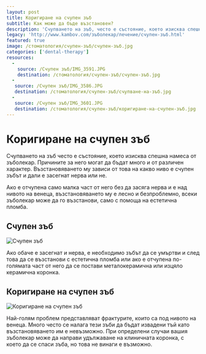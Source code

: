 ```yaml
---
layout: post
title: Kоригиране на счупен зъб
subtitle: Как може да бъде възстановен?
description: 'Счупването на зъб, често е състояние, което изисква спешна намеса от зъболекар. Причините за него могат да бъдат много и от различен характер. Възстановяването му зависи от това на какво ниво е счупен зъба и дали е засегнал нерва или не.'
legacy: 'http://www.kambov.com/зъболекар/лечение/счупен-зъб.html'
featured: true
image: /стоматология/счупен-зъб/счупен-зъб.jpg
categories: ['dental-therapy']
resources:
  -
    source: /Счупен зъб/IMG_3591.JPG
    destination: /стоматология/счупен-зъб/счупен-зъб.jpg
  -
   source: /Счупен зъб/IMG_3586.JPG
   destination: /стоматология/счупен-зъб/счупване-на-зъб.jpg
  -
   source: /Счупен зъб/IMG_3601.JPG
   destination: /стоматология/счупен-зъб/коригиране-на-счупен-зъб.jpg
---
```

# Коригиране на счупен зъб

Счупването на зъб често е състояние, което изисква спешна намеса от зъболекар. Причините за него могат да бъдат много и от различен характер. Възстановяването му зависи от това на какво ниво е счупен зъбът и дали е засегнат нерва или не.

Ако е отчупена само малка част от него без да засяга нерва и е над нивото на венеца, възстановяването му е лесно и безпроблемно, всеки зъболекар може да го възстанови, само с помоща на естетична пломба.

## Счупен зъб
![Счупен зъб](счупен-зъб/счупване-на-зъб.jpg)

Ако обаче е засегнат и нерва, е необходимо зъбът да се умъртви и след това да се възстанови с естетична пломба или ако е отчупена по-голямата част от него да се постави металокерамична или изцяло керамична коронка.

## Коригиране на счупен зъб
![Коригиране на счупен зъб](счупен-зъб/коригиране-на-счупен-зъб.jpg)

Най-голям проблем представляват фрактурите, които са под нивото на венеца. Много често се налага тези зъби да бъдат извадени тъй като възстановяването им е невъзможно. При определени случаи вашия зъболекар може да направи удължаване на клиничната коронка, с което да се спаси зъба, но това не винаги е възможно.
